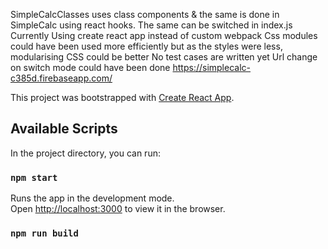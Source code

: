 
SimpleCalcClasses uses class components & the same is done in SimpleCalc using react hooks. The same can be switched in index.js
Currently Using create react app instead of custom webpack
Css modules could have been used more efficiently but as the styles were less, modularising CSS could be better
No test cases are written yet
Url change on switch mode could have been done
https://simplecalc-c385d.firebaseapp.com/

This project was bootstrapped with [Create React App](https://github.com/facebook/create-react-app).

## Available Scripts

In the project directory, you can run:

### `npm start`

Runs the app in the development mode.<br />
Open [http://localhost:3000](http://localhost:3000) to view it in the browser.

### `npm run build`

